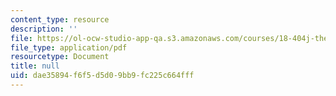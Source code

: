 ```yaml
---
content_type: resource
description: ''
file: https://ol-ocw-studio-app-qa.s3.amazonaws.com/courses/18-404j-theory-of-computation-fall-2020/dae35894f6f5d5d09bb9fc225c664fff_MIT18_404f20_lec9.pdf
file_type: application/pdf
resourcetype: Document
title: null
uid: dae35894-f6f5-d5d0-9bb9-fc225c664fff
---
```

